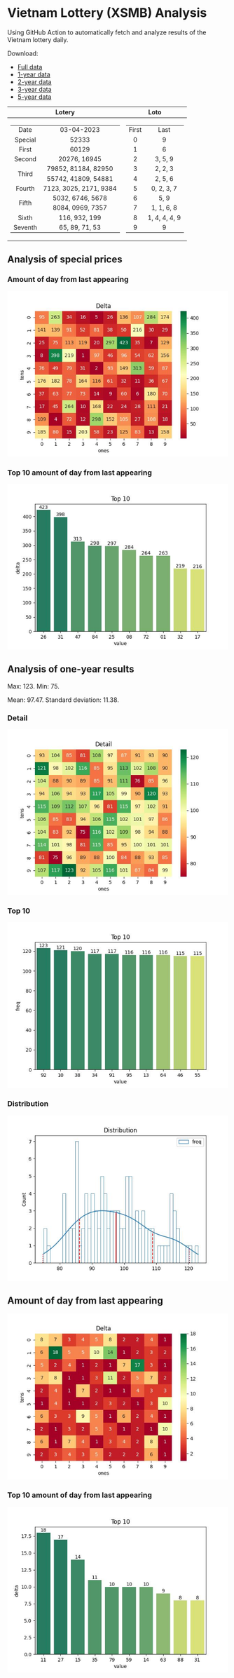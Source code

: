 # Vietnam Lottery (XSMB) Analysis

Using GitHub Action to automatically fetch and analyze results of the Vietnam lottery daily.

Download:

* [Full data](https://raw.githubusercontent.com/khiemdoan/vietnam-lottery-xsmb-analysis/main/results/xsmb.csv)
* [1-year data](https://raw.githubusercontent.com/khiemdoan/vietnam-lottery-xsmb-analysis/main/results/xsmb_1_year.csv)
* [2-year data](https://raw.githubusercontent.com/khiemdoan/vietnam-lottery-xsmb-analysis/main/results/xsmb_2_year.csv)
* [3-year data](https://raw.githubusercontent.com/khiemdoan/vietnam-lottery-xsmb-analysis/main/results/xsmb_3_year.csv)
* [5-year data](https://raw.githubusercontent.com/khiemdoan/vietnam-lottery-xsmb-analysis/main/results/xsmb_5_year.csv)

| Lotery      | Loto |
| :-----------: | :-----------: |
| <table><tr><td>Date</td><td>03-04-2023</td></tr><tr><td>Special</td><td>52333</td></tr><tr><td>First</td><td>60129</td></tr><tr><td>Second</td><td>20276, 16945</td></tr><tr><td rowspan="2">Third</td><td>79852, 81184, 82950</td></tr><tr><td>55742, 41809, 54881</td></tr><tr><td>Fourth</td><td>7123, 3025, 2171, 9384</td></tr><tr><td rowspan="2">Fifth</td><td>5032, 6746, 5678</td></tr><tr><td>8084, 0969, 7357</td></tr><tr><td>Sixth</td><td>116, 932, 199</td></tr><tr><td>Seventh</td><td>65, 89, 71, 53</td></tr></table> | <table><tr><td>First</td><td>Last</td></tr><tr><td>0</td><td>9</td></tr><tr><td>1</td><td>6</td></tr><tr><td>2</td><td>3, 5, 9</td></tr><tr><td>3</td><td>2, 2, 3</td></tr><tr><td>4</td><td>2, 5, 6</td></tr><tr><td>5</td><td>0, 2, 3, 7</td></tr><tr><td>6</td><td>5, 9</td></tr><tr><td>7</td><td>1, 1, 6, 8</td></tr><tr><td>8</td><td>1, 4, 4, 4, 9</td></tr><tr><td>9</td><td>9</td></tr></table> |


<h2>Analysis of special prices</h2>

<h3>Amount of day from last appearing</h3>

![Delta](images/special_delta.jpg)

<h3>Top 10 amount of day from last appearing</h3>

![Delta top 10](images/special_delta_top_10.jpg)

<h2>Analysis of one-year results</h2>

Max: 123. Min: 75.

Mean: 97.47. Standard deviation: 11.38.

<h3>Detail</h3>

![Detail](images/heatmap.jpg)

<h3>Top 10</h3>

![Top 10](images/top-10.jpg)

<h3>Distribution</h3>

![Distribution](images/distribution.jpg)

<h2>Amount of day from last appearing</h2>

![Delta](images/delta.jpg)

<h3>Top 10 amount of day from last appearing</h3>

![Delta top 10](images/delta_top_10.jpg)